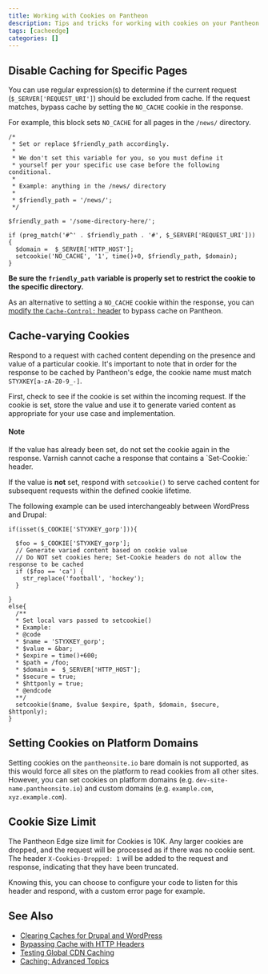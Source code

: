 ```yaml
---
title: Working with Cookies on Pantheon
description: Tips and tricks for working with cookies on your Pantheon Drupal and WordPress sites.
tags: [cacheedge]
categories: []
---
```


## Disable Caching for Specific Pages
You can use regular expression(s) to determine if the current request (`$_SERVER['REQUEST_URI']`) should be excluded from cache. If the request matches, bypass cache by setting the `NO_CACHE` cookie in the response.

For example, this block sets `NO_CACHE` for all pages in the `/news/` directory.


```
/*
 * Set or replace $friendly_path accordingly.
 *
 * We don't set this variable for you, so you must define it
 * yourself per your specific use case before the following conditional.
 *
 * Example: anything in the /news/ directory
 *
 * $friendly_path = '/news/';
 */

$friendly_path = '/some-directory-here/';

if (preg_match('#^' . $friendly_path . '#', $_SERVER['REQUEST_URI'])) {
  $domain =  $_SERVER['HTTP_HOST'];
  setcookie('NO_CACHE', '1', time()+0, $friendly_path, $domain);
}
```


**Be sure the `friendly_path` variable is properly set to restrict the cookie to the specific directory.**

As an alternative to setting a `NO_CACHE` cookie within the response, you can [modify the `Cache-Control:` header](/docs/cache-control) to bypass cache on Pantheon.

## Cache-varying Cookies
Respond to a request with cached content depending on the presence and value of a particular cookie. It's important to note that in order for the response to be cached by Pantheon's edge, the cookie name must match `STYXKEY[a-zA-Z0-9_-]`.

First, check to see if the cookie is set within the incoming request. If the cookie is set, store the value and use it to generate varied content as appropriate for your use case and implementation.

<div class="alert alert-info" role="alert">
<h4 class="info">Note</h4>
<p markdown="1">If the value has already been set, do not set the cookie again in the response. Varnish cannot cache a response that contains a `Set-Cookie:` header.
</p></div>

If the value is **not** set, respond with `setcookie()` to serve cached content for subsequent requests within the defined cookie lifetime.

The following example can be used interchangeably between WordPress and Drupal:
```
if(isset($_COOKIE['STYXKEY_gorp'])){

  $foo = $_COOKIE['STYXKEY_gorp'];
  // Generate varied content based on cookie value
  // Do NOT set cookies here; Set-Cookie headers do not allow the response to be cached
  if ($foo == 'ca') {
    str_replace('football', 'hockey');
  }

}
else{
  /**
  * Set local vars passed to setcookie()
  * Example:
  * @code
  * $name = 'STYXKEY_gorp';
  * $value = &bar;
  * $expire = time()+600;
  * $path = /foo;
  * $domain =  $_SERVER['HTTP_HOST'];
  * $secure = true;
  * $httponly = true;
  * @endcode
  **/
  setcookie($name, $value $expire, $path, $domain, $secure, $httponly);
}
```

## Setting Cookies on Platform Domains
Setting cookies on the `pantheonsite.io` bare domain is not supported, as this would force all sites on the platform to read cookies from all other sites. However, you can set cookies on platform domains (e.g. `dev-site-name.pantheonsite.io`) and custom domains (e.g. `example.com`, `xyz.example.com`).

## Cookie Size Limit
The Pantheon Edge size limit for Cookies is 10K. Any larger cookies are dropped, and the request will be processed as if there was no cookie sent. The header `X-Cookies-Dropped: 1` will be added to the request and response, indicating that they have been truncated.

Knowing this, you can choose to configure your code to listen for this header and respond, with a custom error page for example.

## See Also
* [Clearing Caches for Drupal and WordPress](/docs/clear-caches/)
* [Bypassing Cache with HTTP Headers](/docs/cache-control)
* [Testing Global CDN Caching](/docs/test-global-cdn-caching/)
* [Caching: Advanced Topics](/docs/caching-advanced-topics/)
